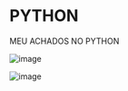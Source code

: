 # PYTHON

MEU ACHADOS NO PYTHON

![image](https://user-images.githubusercontent.com/108874543/179356319-df56650c-a14a-43aa-be5e-09dffe9b0c6a.png)

![image](https://cidaci2000.github.io/PYTHON/)

